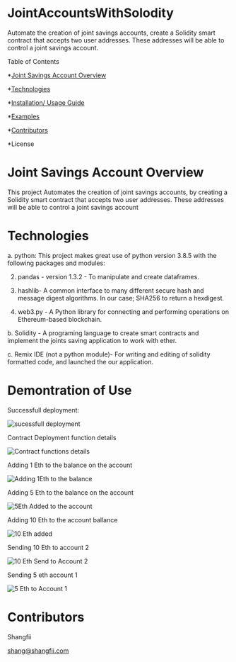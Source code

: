 # JointAccountsWithSolodity

Automate the creation of joint savings accounts, create a Solidity smart contract that accepts two user addresses.
These addresses will be able to control a joint savings account.

Table of Contents

*[Joint Savings Account Overview](https://github.com/shangfii/JointAccountsWithSolodity#joint-savings-account-overview)

*[Technologies](https://github.com/shangfii/JointAccountsWithSolodity#technologies)

*[Installation/ Usage Guide](https://github.com/shangfii/JointAccountsWithSolodity#technologies)

*[Examples](https://github.com/shangfii/JointAccountsWithSolodity#demontration-of-use)

*[Contributors]()

*License


# Joint Savings Account Overview

This project Automates the creation of joint savings accounts, by creating a Solidity smart contract that accepts two user addresses.
These addresses will be able to control a joint savings account

# Technologies 

a. python: This project makes great use of python version 3.8.5 with the following packages and modules:

2. pandas - version 1.3.2 - To manipulate and create dataframes.

3. hashlib-  A common interface to many different secure hash and message digest algorithms. In our case; SHA256 to return a hexdigest.

4. web3.py - A Python library for connecting and performing operations on Ethereum-based blockchain.


b. Solidity -  A programing language to create smart contracts and implement the joints saving application to work with ether.

c. Remix IDE (not a python module)- For writing and editing of solidity formatted code, and launched the our application.


# Demontration of Use

Successfull deployment:

![sucessfull deployment](https://github.com/shangfii/JointAccountsWithSolodity/blob/main/Execution_Results/contractDeployed.png)

Contract Deployment function details 

![Contract functions details](https://github.com/shangfii/JointAccountsWithSolodity/blob/main/Execution_Results/deployedContractFunctoinDetails.png)

Adding 1 Eth to the balance on the account

![Adding 1Eth to the balance](https://github.com/shangfii/JointAccountsWithSolodity/blob/main/Execution_Results/Adding1Eth.gif)

Adding 5 Eth to the balance on the account

![5Eth Added to the account](https://github.com/shangfii/JointAccountsWithSolodity/blob/main/Execution_Results/5EthDeposit.gif)

Adding 10 Eth to the account ballance 

![10 Eth added](https://github.com/shangfii/JointAccountsWithSolodity/blob/main/Execution_Results/10EthDeposit.gif)

Sending 10 Eth to account 2

![10 Eth Send to Account 2](https://github.com/shangfii/JointAccountsWithSolodity/blob/main/Execution_Results/10Ethto2.gif)


Sending 5 eth  account 1

![5 Eth to Account 1](https://github.com/shangfii/JointAccountsWithSolodity/blob/main/Execution_Results/5Ethto1.gif)


# Contributors

Shangfii

shang@shangfii.com

